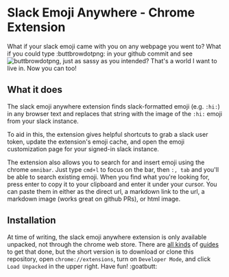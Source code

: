 # Slack Emoji Anywhere - Chrome Extension

What if your slack emoji came with you on any webpage you went to? What if you could type :buttbrowdotpng: in your github commit and see ![buttbrowdotpng](https://emoji.slack-edge.com/T7ZGGRLGN/buttbrowdotpng/d923b0305524f93e.gif), just as sassy as you intended? That's a world I want to live in. Now you can too!

## What it does

The slack emoji anywhere extension finds slack-formatted emoji (e.g. `:hi:`) in any browser text and replaces that string with the image of the `:hi:` emoji from your slack instance.

To aid in this, the extension gives helpful shortcuts to grab a slack user token, update the extension's emoji cache, and open the emoji customization page for your signed-in slack instance.

The extension also allows you to search for and insert emoji using the chrome `omnibar`. Just type `cmd+l` to focus on the bar, then `:, tab` and you'll be able to search existing emoji. When you find what you're looking for, press enter to copy it to your clipboard and enter it under your cursor. You can paste them in either as the direct url, a markdown link to the url, a markdown image (works great on github PRs), or html image.

## Installation

At time of writing, the slack emoji anywhere extension is only available unpacked, not through the chrome web store. There are [all kinds](https://stackoverflow.com/a/24577660/5261045) of [guides](https://developer.chrome.com/extensions/getstarted#manifest) to get that done, but the short version is to download or clone this repository, open `chrome://extensions`, turn on `Developer Mode`, and click `Load Unpacked` in the upper right. Have fun! :goatbutt:
